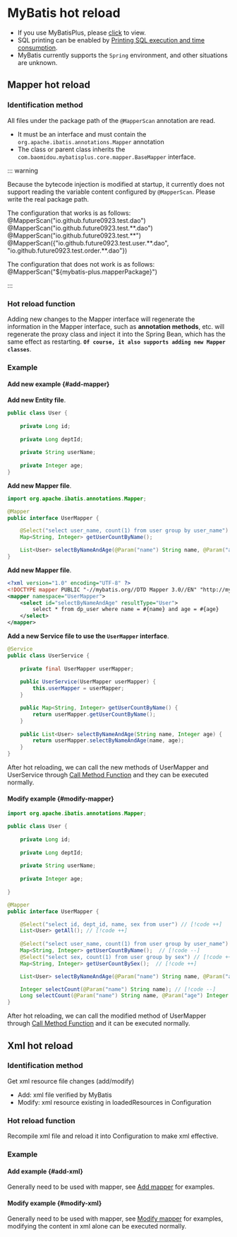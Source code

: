 # MyBatis hot reload <Badge type="warning" text="beta" />

- If you use MyBatisPlus, please [click](hot-reload-mybatis-plus.md) to view.
- SQL printing can be enabled by [Printing SQL execution and time consumption](sql.md).
- MyBatis currently supports the `Spring` environment, and other situations are unknown.

## Mapper hot reload

### Identification method

All files under the package path of the `@MapperScan` annotation are read.

- It must be an interface and must contain the `org.apache.ibatis.annotations.Mapper` annotation
- The class or parent class inherits the `com.baomidou.mybatisplus.core.mapper.BaseMapper` interface.

::: warning

Because the bytecode injection is modified at startup, it currently does not support reading the variable content configured by `@MapperScan`. Please write the real package path.

The configuration that works is as follows:<br>
@MapperScan("io.github.future0923.test.dao")<br>
@MapperScan("io.github.future0923.test.\*\*.dao")<br>
@MapperScan("io.github.future0923.test.\*\*")<br>
@MapperScan({"io.github.future0923.test.user.\*\*.dao", "io.github.future0923.test.order.\*\*.dao"})<br>

The configuration that does not work is as follows:<br>
@MapperScan("${mybatis-plus.mapperPackage}")

:::

### Hot reload function

Adding new changes to the Mapper interface will regenerate the information in the Mapper interface, such as **annotation methods**, etc. will regenerate the proxy class and inject it into the Spring Bean, which has the same effect as restarting. **`Of course, it also supports adding new Mapper classes`**.

### Example

#### Add new example {#add-mapper}

**Add new Entity file**.

```java
public class User {
    
    private Long id;
    
    private Long deptId;
    
    private String userName;
    
    private Integer age;
}
```

**Add new Mapper file**.

```java
import org.apache.ibatis.annotations.Mapper;

@Mapper
public interface UserMapper {

    @Select("select user_name, count(1) from user group by user_name")
    Map<String, Integer> getUserCountByName();

    List<User> selectByNameAndAge(@Param("name") String name, @Param("age") Integer age);
}
```

**Add new Mapper file**.

```xml
<?xml version="1.0" encoding="UTF-8" ?>
<!DOCTYPE mapper PUBLIC "-//mybatis.org//DTD Mapper 3.0//EN" "http://mybatis.org/dtd/mybatis-3-mapper.dtd">
<mapper namespace="UserMapper">
    <select id="selectByNameAndAge" resultType="User">
        select * from dp_user where name = #{name} and age = #{age}
    </select>
</mapper>
```

**Add a new Service file to use the `UserMapper` interface**.

```java
@Service
public class UserService {
    
    private final UserMapper userMapper;
    
    public UserService(UserMapper userMapper) {
        this.userMapper = userMapper;
    }

    public Map<String, Integer> getUserCountByName() {
        return userMapper.getUserCountByName();
    }
    
    public List<User> selectByNameAndAge(String name, Integer age) {
        return userMapper.selectByNameAndAge(name, age);
    }
}
```

After hot reloading, we can call the new methods of UserMapper and UserService through [Call Method Function](attach-local.md) and they can be executed normally.

#### Modify example {#modify-mapper}


```java
import org.apache.ibatis.annotations.Mapper;

public class User {
    
    private Long id;
    
    private Long deptId;
    
    private String userName;
    
    private Integer age;
    
}

@Mapper
public interface UserMapper {

    @Select("select id, dept_id, name, sex from user") // [!code ++]
    List<User> getAll(); // [!code ++]
    
    @Select("select user_name, count(1) from user group by user_name") // [!code --]
    Map<String, Integer> getUserCountByName();  // [!code --]
    @Select("select sex, count(1) from user group by sex") // [!code ++]
    Map<String, Integer> getUserCountBySex();  // [!code ++]

    List<User> selectByNameAndAge(@Param("name") String name, @Param("age") Integer age); // [!code ++]

    Integer selectCount(@Param("name") String name); // [!code --]
    Long selectCount(@Param("name") String name, @Param("age") Integer age); // [!code ++]
}
```

After hot reloading, we can call the modified method of UserMapper through [Call Method Function](attach-local.md) and it can be executed normally.

## Xml hot reload

### Identification method

Get xml resource file changes (add/modify)
- Add: xml file verified by MyBatis
- Modify: xml resource existing in loadedResources in Configuration

### Hot reload function

Recompile xml file and reload it into Configuration to make xml effective.

### Example

#### Add example {#add-xml}

Generally need to be used with mapper, see [Add mapper](#add-mapper) for examples.

#### Modify example {#modify-xml}

Generally need to be used with mapper, see [Modify mapper](#modify-mapper) for examples, modifying the content in xml alone can be executed normally.